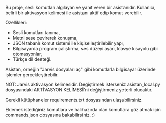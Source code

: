 Bu proje, sesli komutları algılayan ve yanıt veren bir asistanıdır.
Kullanıcı, belirli bir aktivasyon kelimesi ile asistanı aktif edip komut verebilir.

Özellikleri:
- Sesli komutları tanıma,
- Metni sese çevirerek konuşma,
- JSON tabanlı komut sistemi ile kişiselleştirilebilir yapı,
- Bilgisayarda program çalıştırma, ses düzeyi ayarı, klavye kısayolu gibi otomasyonlar,
- Türkçe dil desteği.

Asistan, örneğin "Jarvis dosyaları aç" gibi komutlarla bilgisayar üzerinde işlemler gerçekleştirebilir.

NOT: Jarvis aktivasyon kelimesidir. Değiştirmek isterseniz asistan_local.py dosyasındaki AKTİVASYON KELİMESİ'ni değiştirmeniz yeterli olucaktır.

Gerekli kütüphaneler requirements.txt dosyasından ulaşabilirsiniz.

Eklemek istediğiniz komutlara ve halihazırda olan komutlara göz atmak için commands.json dosyasına bakabilirsiniz. :)
